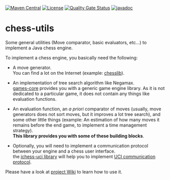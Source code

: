 [![Maven Central](https://img.shields.io/maven-central/v/com.fathzer/chess-utils)](https://central.sonatype.com/artifact/com.fathzer/chess-utils)
[![License](https://img.shields.io/badge/license-Apache%202.0-brightgreen.svg)](https://github.com/fathzer-games/chess-utils/blob/master/LICENSE)
[![Quality Gate Status](https://sonarcloud.io/api/project_badges/measure?project=fathzer_chess-utils&metric=alert_status)](https://sonarcloud.io/summary/new_code?id=fathzer-games_chess-utils)
[![javadoc](https://javadoc.io/badge2/com.fathzer/chess-utils/javadoc.svg)](https://javadoc.io/doc/com.fathzer/chess-utils)

# chess-utils

Some general utilities (Move comparator, basic evaluators, etc...) to implement a Java chess engine.

To implement a chess engine, you basically need the following:
- A move generator.  
You can find a lot on the Internet (example: [chesslib](https://github.com/bhlangonijr/chesslib)).

- An implementation of tree search algorithm like Negamax.  
[games-core](https://github.com/fathzer-games/games-core) provides you with a generic game engine library. As it is not dedicated to a particular game, it does not contain any things like evaluation functions.

- An evaluation function, an *a priori* comparator of moves (usually, move generators does not sort moves, but it improves a lot tree search), and some other little things (example: An estimation of how many moves it remains before the end game, to implement a time management strategy).  
**This library provides you with some of these building blocks**.

- Optionally, you will need to implement a communication protocol between your engine and a chess user interface.  
the [jchess-uci library](https://en.wikipedia.org/wiki/Universal_Chess_Interface) will help you to implement [UCI communication protocol](https://www.wbec-ridderkerk.nl/html/UCIProtocol.html).

Please have a look at [project Wiki](https://github.com/fathzer-games/chess-utils/wiki) to learn how to use it.
